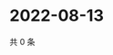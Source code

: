 # 2022-08-13

共 0 条

<!-- BEGIN WEIBO -->
<!-- 最后更新时间 Sat Aug 13 2022 04:01:23 GMT+0800 (China Standard Time) -->

<!-- END WEIBO -->
